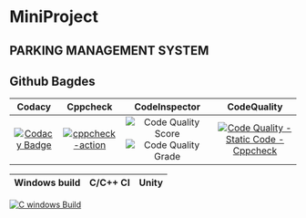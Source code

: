# MiniProject 
PARKING MANAGEMENT SYSTEM
--
Github Bagdes
--
|Codacy|Cppcheck|CodeInspector|CodeQuality|
|:--:|:--:|:--:|:--:|
[![Codacy Badge](https://app.codacy.com/project/badge/Grade/d8403cf828f048329610b87b6af68aff)](https://www.codacy.com/gh/sumedh-rao/MiniProject/dashboard?utm_source=github.com&amp;utm_medium=referral&amp;utm_content=sumedh-rao/MiniProject&amp;utm_campaign=Badge_Grade)|[![cppcheck-action](https://github.com/sumedh-rao/MiniProject/actions/workflows/cppcheck.yml/badge.svg)](https://github.com/sumedh-rao/MiniProject/actions/workflows/cppcheck.yml)|![Code Quality Score](https://www.code-inspector.com/project/24803/score/svg)![Code Quality Grade](https://www.code-inspector.com/project/24803/status/svg)|[![Code Quality - Static Code - Cppcheck](https://github.com/sumedh-rao/MiniProject/actions/workflows/code%20quality.yml/badge.svg)](https://github.com/sumedh-rao/MiniProject/actions/workflows/code%20quality.yml)

|Windows build|C/C++ CI|Unity|
|:--:|:--:|:--:|
[![C windows Build](https://github.com/sumedh-rao/MiniProject/actions/workflows/windows-build.yml/badge.svg)](https://github.com/sumedh-rao/MiniProject/actions/workflows/windows-build.yml)
